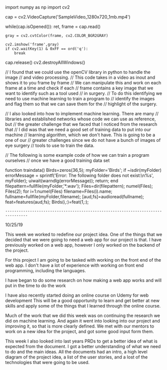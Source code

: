 import numpy as np
import cv2

cap = cv2.VideoCapture('SampleVideo_1280x720_1mb.mp4')

while(cap.isOpened()):
    ret, frame = cap.read()

    gray = cv2.cvtColor(frame, cv2.COLOR_BGR2GRAY)

    cv2.imshow('frame',gray)
    if cv2.waitKey(1) & 0xFF == ord('q'):
        break

cap.release()
cv2.destroyAllWindows()

// I found that we could use the openCV library in python to handle the image
// and video processing.
// This code takes in a video as inout and shows it to you frame by frame
// We can manipulate this and work on each frame at a time and check if each
// frame contains a key image that we want to identify such as a tool used
// in surgery.
// To do this identifying we need to use machine learning to train a program to
//  identify the images and flag them so that we can save them for the
// highlight of the surgery.

// I also looked into how to implement machine learning. There are many
// libraries and established networks whose code we can use as reference, but
//  the greater challenge that we faced that I noticed from the research that
// I did was that we need a good set of training data to put into our machine
// learning algorithm, which we don't have. This is going to be a one of our
// greater challenges since we do not have a bunch of images of eye surgery
// tools to use to train the data.

// The following is some example code of how we can train a program ourselves
// once we have a good training data set

function traindata()
Birds=zeros(36,5);
myFolder='Birds';
if ~isdir(myFolder)
  errorMessage = sprintf('Error: The following folder does not exist:\n%s', myFolder);
  uiwait(warndlg(errorMessage));
  return;
end
filepattern=fullfile(myFolder,'*.wav');
Files=dir(filepattern);
numel(Files);
Files(2);
for i=1:numel(Files)
    filename=Files(i).name;
    fullname=fullfile(myFolder,filename);
    [aud,fs]=audioread(fullname);
    feat=features(aud,fs);
    Birds(i,:)=feat(1,:);
    
    --------------------------------------------------------------------------------
10/25/19

This week we worked to redefine our project idea. One of the things that
we decided that we were going to need a web app for our project is that. I have
previously worked on a web app, however I only worked on the backend of the
project.

For this project I am going to be tasked with working on the front end of the
web app. I don't have a lot of experience with working on front end programming,
including the languages.

I have began to do some research on how making a web app works and will put in
the time to do the work

I have also recently started doing an online course on Udemy for web development
This will be a good opportunity to learn and get better at new skills
and apply some of the things that I learned through the online course.

Much of the work that we did this week was on continuing the research we did on
machine learning. And again it went into looking into our project and improving
it, so that is more clearly defined. We met with our mentors to work on a new
idea for the project, and got some good input form them.

This week I also looked into last years PRDs to get a better idea of what is
expected from the document. I got a better understanding of what we need to do
and the main ideas. All the documents had an intro, a high level diagram of the
project idea, a list of the user stories, and a lost of the technologies that
were going to be used. 
